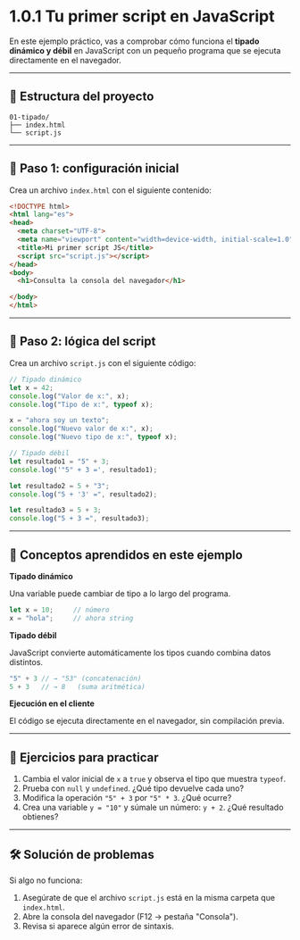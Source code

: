 # 1.0.1 Tu primer script en JavaScript

En este ejemplo práctico, vas a comprobar cómo funciona el **tipado dinámico y débil** en JavaScript con un pequeño programa que se ejecuta directamente en el navegador.

---

## 📂 Estructura del proyecto

```
01-tipado/
├── index.html
└── script.js
```

---

## 📝 Paso 1: configuración inicial

Crea un archivo `index.html` con el siguiente contenido:

```html
<!DOCTYPE html>
<html lang="es">
<head>
  <meta charset="UTF-8">
  <meta name="viewport" content="width=device-width, initial-scale=1.0">
  <title>Mi primer script JS</title>
  <script src="script.js"></script>
</head>
<body>
  <h1>Consulta la consola del navegador</h1>

</body>
</html>
```

---

## 📝 Paso 2: lógica del script

Crea un archivo `script.js` con el siguiente código:

```javascript
// Tipado dinámico
let x = 42;
console.log("Valor de x:", x);
console.log("Tipo de x:", typeof x);

x = "ahora soy un texto";
console.log("Nuevo valor de x:", x);
console.log("Nuevo tipo de x:", typeof x);

// Tipado débil
let resultado1 = "5" + 3;
console.log('"5" + 3 =', resultado1);

let resultado2 = 5 + "3";
console.log("5 + '3' =", resultado2);

let resultado3 = 5 + 3;
console.log("5 + 3 =", resultado3);
```

---

## 📘 Conceptos aprendidos en este ejemplo

   **Tipado dinámico**

   Una variable puede cambiar de tipo a lo largo del programa.

   ```javascript
   let x = 10;     // número
   x = "hola";     // ahora string
   ```

   **Tipado débil**

   JavaScript convierte automáticamente los tipos cuando combina datos distintos.

   ```javascript
   "5" + 3 // → "53" (concatenación)
   5 + 3   // → 8   (suma aritmética)
   ```

   **Ejecución en el cliente**

   El código se ejecuta directamente en el navegador, sin compilación previa.

---

## 🧪 Ejercicios para practicar

1. Cambia el valor inicial de `x` a `true` y observa el tipo que muestra `typeof`.
2. Prueba con `null` y `undefined`. ¿Qué tipo devuelve cada uno?
3. Modifica la operación `"5" + 3` por `"5" * 3`. ¿Qué ocurre?
4. Crea una variable `y = "10"` y súmale un número: `y + 2`. ¿Qué resultado obtienes?

---

## 🛠️ Solución de problemas

Si algo no funciona:

1. Asegúrate de que el archivo `script.js` está en la misma carpeta que `index.html`.
2. Abre la consola del navegador (F12 → pestaña "Consola").
3. Revisa si aparece algún error de sintaxis.
